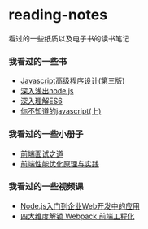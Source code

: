 # reading-notes
看过的一些纸质以及电子书的读书笔记

### 我看过的一些书
- [Javascript高级程序设计(第三版)](https://github.com/xblcity/reading-notes/blob/master/books/professional-javascript.md)
- [深入浅出node.js](https://github.com/xblcity/reading-notes/blob/master/books/node.md)
- [深入理解ES6](https://github.com/xblcity/reading-notes/blob/master/books/understanding-es6.md)
- [你不知道的javascript(上)]()

### 我看过的一些小册子
- [前端面试之道](https://github.com/xblcity/reading-notes/blob/master/booklet/fe-interview.md)
- [前端性能优化原理与实践](https://github.com/xblcity/reading-notes/blob/master/booklet/optimize-performance.md)

### 我看过的一些视频课
- [Node.js入门到企业Web开发中的应用]()
- [四大维度解锁 Webpack 前端工程化](https://github.com/xblcity/reading-notes/blob/master/video_courses/webpack.md)
